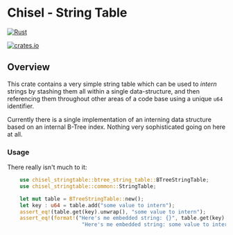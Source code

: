 # Chisel - String Table
[![Rust](https://github.com/jonnycoombes/chisel-stringtable/actions/workflows/rust.yml/badge.svg)](https://github.com/jonnycoombes/chisel-stringtable/actions/workflows/rust.yml)

[![crates.io](https://img.shields.io/crates/v/chisel-stringtable.svg)](https://crates.io/crates/chisel-stringtable)

 ## Overview

 This crate contains a very simple string table which can be used to *intern* strings by
 stashing them all within a single data-structure, and then referencing them throughout other
 areas of a code base using a unique `u64` identifier.

 Currently there is a single implementation of an interning data structure based on an internal
 B-Tree index. Nothing very sophisticated going on here at all.

 ### Usage

 There really isn't much to it:

 ```rust
     use chisel_stringtable::btree_string_table::BTreeStringTable;
     use chisel_stringtable::common::StringTable;

     let mut table = BTreeStringTable::new();
     let key : u64 = table.add("some value to intern");
     assert_eq!(table.get(key).unwrap(), "some value to intern");
     assert_eq!(format!("Here's me embedded string: {}", table.get(key).unwrap()),
                         "Here's me embedded string: some value to intern")
 ```
